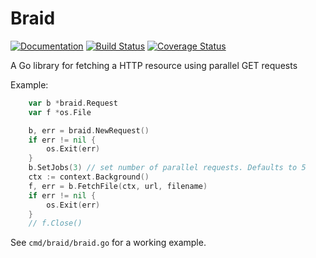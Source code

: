 # Braid

[![Documentation](https://godoc.org/github.com/porjo/braid?status.svg)](http://godoc.org/github.com/porjo/braid)
[![Build Status](https://travis-ci.org/porjo/braid.svg?branch=master)](https://travis-ci.org/porjo/braid)
[![Coverage Status](https://coveralls.io/repos/github/porjo/braid/badge.svg?branch=master)](https://coveralls.io/github/porjo/braid?branch=master)

A Go library for fetching a HTTP resource using parallel GET requests

Example:

```Go
	var b *braid.Request
	var f *os.File

	b, err = braid.NewRequest()
	if err != nil {
		os.Exit(err)
	}
	b.SetJobs(3) // set number of parallel requests. Defaults to 5
	ctx := context.Background()
	f, err = b.FetchFile(ctx, url, filename)
	if err != nil {
		os.Exit(err)
	}
	// f.Close()
```

See `cmd/braid/braid.go` for a working example.

